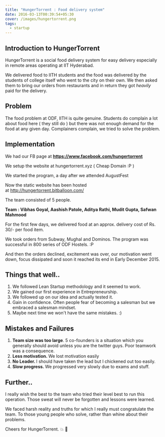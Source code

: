 ```yaml
---
title: "HungerTorrent : Food delivery system"
date: 2016-03-13T00:39:54+05:30
cover: /images/hungertorrent.png
tags:
  - startup
---
```

<h2>Introduction to HungerTorrent</h2>
HungerTorrent is a social food delivery system for easy delivery especially in remote areas operating at IIT Hyderabad.

We delivered food to IITH students and the food was delivered by the students of college itself who went to the city on their own. We then asked them to bring our orders from restaurants and in return they got *heavily* paid for the delivery.
<h2>Problem</h2>
The food problem at ODF, IITH is quite genuine. Students do complain a lot about food here ( they still do ) but there was not enough demand for the food at any given day. Complainers complain, we tried to solve the problem.
<h2>Implementation</h2>
We had our FB page at <a href="https://www.facebook.com/hungertorrent"><strong>https://www.facebook.com/hungertorrent</strong></a>

We setup the website at hungertorrent.xyz ( Cheap Domain :P )

We started the program, a day after we attended AugustFest

Now the static website has been hosted at <a href="http://hungertorrent.bitballoon.com/">http://hungertorrent.bitballoon.com/</a>

The team consisted of 5 people.

<strong>Team : Vibhas Goyal, Aashish Patole, Aditya Rathi, Mudit Gupta, Safwan Mahmood </strong>

For the first few days, we delivered food at an approx. delivery cost of Rs. 30/- per food item.

We took orders from Subway, Mughal and Dominos. The program was successful in 800 series of ODF Hostels. :P

And then the orders declined, excitement was over, our motivation went down, focus dissipated and soon it reached its end in Early December 2015.
<h2>Things that well..</h2>
<ol>
 	<li>We followed Lean Startup methodology and it seemed to work.</li>
 	<li>We gained our first experience in Entrepreneurship.</li>
 	<li>We followed up on our idea and actually tested it.</li>
 	<li>Gain in confidence. Often people fear of becoming a salesman but we embraced a salesman mindset.</li>
 	<li>Maybe next time we won't have the same mistakes. :)</li>
</ol>
<h2>Mistakes and Failures</h2>
<ol>
 	<li><strong>Team size was too large</strong>. 5 co-founders is a situation which you generally should avoid unless you are the twitter guys. Poor teamwork was a consequence.</li>
 	<li><strong>Less motivation. </strong>We lost motivation easily</li>
 	<li><strong>No Leader. </strong>I should have taken the lead but I chickened out too easily.</li>
 	<li><strong>Slow progress. </strong>We progressed very slowly due to exams and stuff.</li>
</ol>
<h2>Further..</h2>
I really wish the best to the team who tried their level best to run this operation. Those sweat will never be forgotten and lessons were learned.

We faced harsh reality and truths for which I really must congratulate the team. To those young people who solve, rather than whine about their problems.

Cheers for HungerTorrent. :boom: :punch:
